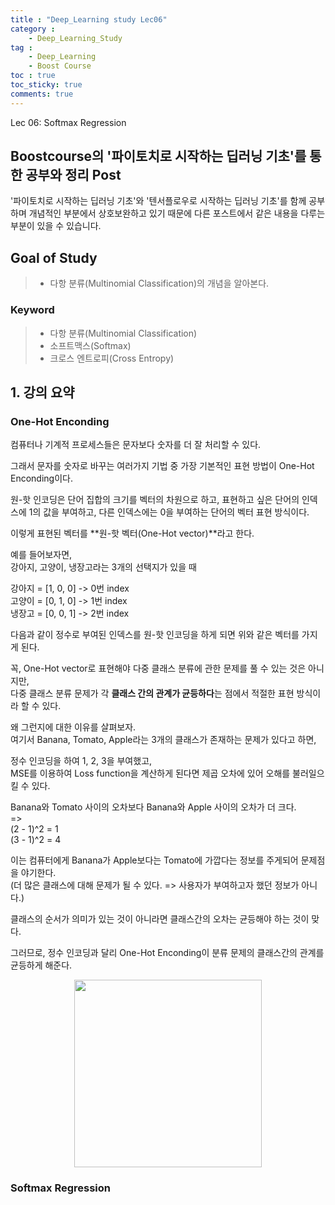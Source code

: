 ```yaml
---
title : "Deep_Learning study Lec06"
category :
    - Deep_Learning_Study
tag :
    - Deep_Learning
    - Boost Course
toc : true
toc_sticky: true
comments: true
---
```


Lec 06: Softmax Regression

## Boostcourse의 '파이토치로 시작하는 딥러닝 기초'를 통한 공부와 정리 Post

'파이토치로 시작하는 딥러닝 기초'와 '텐서플로우로 시작하는 딥러닝 기초'를 함께 공부하며 개념적인 부분에서 상호보완하고 있기 때문에 다른 포스트에서 같은 내용을 다루는 부분이 있을 수 있습니다.  

## Goal of Study
> - 다항 분류(Multinomial Classification)의 개념을 알아본다. 

### Keyword
> - 다항 분류(Multinomial Classification)   
> - 소프트맥스(Softmax)  
> - 크로스 엔트로피(Cross Entropy)  

## 1. 강의 요약  
### One-Hot Enconding
컴퓨터나 기계적 프로세스들은 문자보다 숫자를 더 잘 처리할 수 있다.  

그래서 문자를 숫자로 바꾸는 여러가지 기법 중 가장 기본적인 표현 방법이 One-Hot Enconding이다.

원-핫 인코딩은 단어 집합의 크기를 벡터의 차원으로 하고, 표현하고 싶은 단어의 인덱스에 1의 값을 부여하고, 다른 인덱스에는 0을 부여하는 단어의 벡터 표현 방식이다.  

이렇게 표현된 벡터를 **원-핫 벡터(One-Hot vector)**라고 한다.

예를 들어보자면,  
강아지, 고양이, 냉장고라는 3개의 선택지가 있을 때

강아지 = [1, 0, 0]  -> 0번 index  
고양이 = [0, 1, 0]  -> 1번 index  
냉장고 = [0, 0, 1]  -> 2번 index  

다음과 같이 정수로 부여된 인덱스를 원-핫 인코딩을 하게 되면 위와 같은 벡터를 가지게 된다.

꼭, One-Hot vector로 표현해야 다중 클래스 분류에 관한 문제를 풀 수 있는 것은 아니지만,  
다중 클래스 분류 문제가 각 **클래스 간의 관계가 균등하다**는 점에서 적절한 표현 방식이라 할 수 있다.

왜 그런지에 대한 이유를 살펴보자.  
여기서 Banana, Tomato, Apple라는 3개의 클래스가 존재하는 문제가 있다고 하면,  

정수 인코딩을 하여 1, 2, 3을 부여했고,  
MSE를 이용하여 Loss function을 계산하게 된다면 제곱 오차에 있어 오해를 불러일으킬 수 있다.

Banana와 Tomato 사이의 오차보다 Banana와 Apple 사이의 오차가 더 크다.  
=>   
(2 - 1)^2 = 1  
(3 - 1)^2 = 4  

이는 컴퓨터에게 Banana가 Apple보다는 Tomato에 가깝다는 정보를 주게되어 문제점을 야기한다.  
(더 많은 클래스에 대해 문제가 될 수 있다. => 사용자가 부여하고자 했던 정보가 아니다.)  

클래스의 순서가 의미가 있는 것이 아니라면 클래스간의 오차는 균등해야 하는 것이 맞다.

그러므로, 정수 인코딩과 달리 One-Hot Enconding이 분류 문제의 클래스간의 관계를 균등하게 해준다.

<p align="center"><img src="https://user-images.githubusercontent.com/72693388/126362969-3ba8848d-124f-4f41-85bb-5d676a2fd789.png" width = "300" ></p>  

### Softmax Regression  


